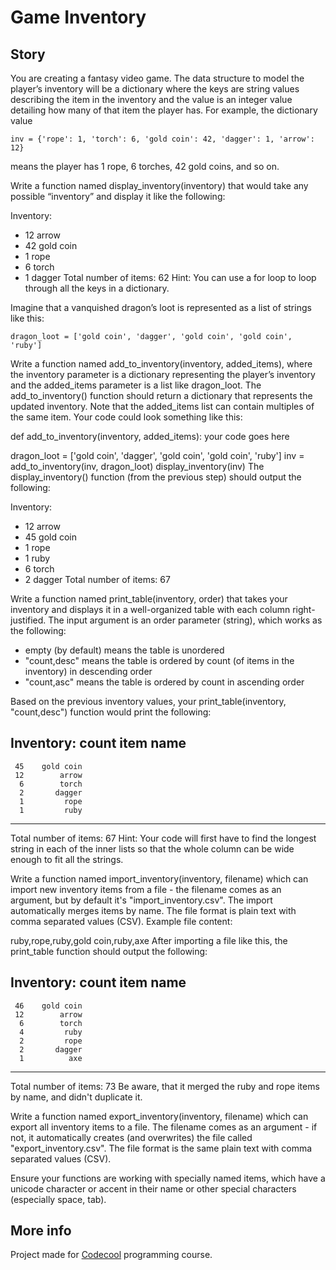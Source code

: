 # Game Inventory

## Story

You are creating a fantasy video game. The data structure to model the player’s inventory will be a dictionary where the keys are string values describing the item in the inventory and the value is an integer value detailing how many of that item the player has. For example, the dictionary value
```
inv = {'rope': 1, 'torch': 6, 'gold coin': 42, 'dagger': 1, 'arrow': 12} 
```
means the player has 1 rope, 6 torches, 42 gold coins, and so on.

Write a function named display_inventory(inventory) that would take any possible “inventory” and display it like the following:

Inventory:
- 12 arrow
- 42 gold coin
- 1 rope
- 6 torch
- 1 dagger
Total number of items: 62
Hint: You can use a for loop to loop through all the keys in a dictionary.

Imagine that a vanquished dragon’s loot is represented as a list of strings like this:
```
dragon_loot = ['gold coin', 'dagger', 'gold coin', 'gold coin', 'ruby']
```
Write a function named add_to_inventory(inventory, added_items), where the inventory parameter is a dictionary representing the player’s inventory and the added_items parameter is a list like dragon_loot. The add_to_inventory() function should return a dictionary that represents the updated inventory. Note that the added_items list can contain multiples of the same item. Your code could look something like this:

def add_to_inventory(inventory, added_items):
your code goes here

dragon_loot = ['gold coin', 'dagger', 'gold coin', 'gold coin', 'ruby']
inv = add_to_inventory(inv, dragon_loot)
display_inventory(inv)
The display_inventory() function (from the previous step) should output the following:

Inventory:
- 12 arrow
- 45 gold coin
- 1 rope
- 1 ruby
- 6 torch
- 2 dagger
Total number of items: 67

Write a function named print_table(inventory, order) that takes your inventory and displays it in a well-organized table with each column right-justified. The input argument is an order parameter (string), which works as the following:
- empty (by default) means the table is unordered
- "count,desc" means the table is ordered by count (of items in the inventory) in descending order
- "count,asc" means the table is ordered by count in ascending order

Based on the previous inventory values, your print_table(inventory, "count,desc") function would print the following:

Inventory:
  count    item name
--------------------
     45    gold coin
     12        arrow
      6        torch
      2       dagger
      1         rope
      1         ruby
--------------------
Total number of items: 67
Hint: Your code will first have to find the longest string in each of the inner lists so that the whole column can be wide enough to fit all the strings.

Write a function named import_inventory(inventory, filename) which can import new inventory items from a file - the filename comes as an argument, but by default it's "import_inventory.csv". The import automatically merges items by name. The file format is plain text with comma separated values (CSV). Example file content:

ruby,rope,ruby,gold coin,ruby,axe
After importing a file like this, the print_table function should output the following:

Inventory:
  count    item name
--------------------
     46    gold coin
     12        arrow
      6        torch
      4         ruby
      2         rope
      2       dagger
      1          axe
--------------------
Total number of items: 73
Be aware, that it merged the ruby and rope items by name, and didn't duplicate it.

Write a function named export_inventory(inventory, filename) which can export all inventory items to a file. The filename comes as an argument - if not, it automatically creates (and overwrites) the file called "export_inventory.csv". The file format is the same plain text with comma separated values (CSV).

Ensure your functions are working with specially named items, which have a unicode character or accent in their name or other special characters (especially space, tab).

## More info

Project made for [Codecool](https://codecool.com/) programming course.
